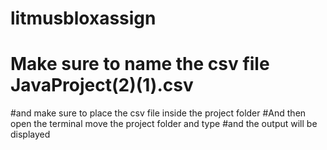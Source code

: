 # litmusbloxassign

# Make sure to name the csv file JavaProject(2)(1).csv
#and make sure to place the csv file inside the project folder
#And then open the terminal move the project folder and type <node index.js>
#and the output will be displayed

